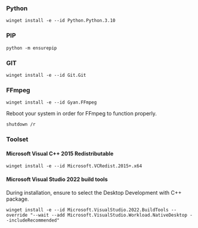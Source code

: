 ### Python

```
winget install -e --id Python.Python.3.10
```

### PIP

```
python -m ensurepip
```

### GIT

```
winget install -e --id Git.Git
```

### FFmpeg

```
winget install -e --id Gyan.FFmpeg
```

Reboot your system in order for FFmpeg to function properly.

```
shutdown /r
```

### Toolset

#### Microsoft Visual C++ 2015 Redistributable

```
winget install -e --id Microsoft.VCRedist.2015+.x64
```

#### Microsoft Visual Studio 2022 build tools

During installation, ensure to select the Desktop Development with C++ package.

```
winget install -e --id Microsoft.VisualStudio.2022.BuildTools --override "--wait --add Microsoft.VisualStudio.Workload.NativeDesktop --includeRecommended"
```


